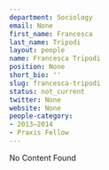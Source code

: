 ```yaml
---
department: Sociology
email: None
first_name: Francesca
last_name: Tripodi
layout: people
name: Francesca Tripodi
position: None
short_bio: ''
slug: francesca-tripodi
status: not_current
twitter: None
website: None
people-category:
- 2013–2014
- Praxis Fellow
---
```


No Content Found
